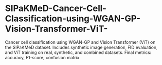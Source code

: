 # SIPaKMeD-Cancer-Cell-Classification-using-WGAN-GP-Vision-Transformer-ViT-
Cancer cell classification using WGAN-GP and Vision Transformer (ViT) on the SIPaKMeD dataset. Includes synthetic image generation, FID evaluation, and ViT training on real, synthetic, and combined datasets. Final metrics: accuracy, F1-score, confusion matrix
